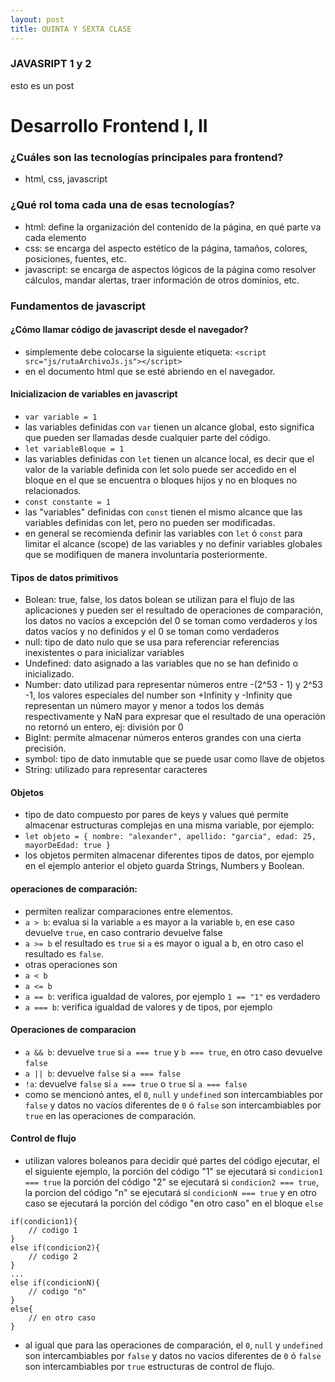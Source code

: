 ```yaml
---
layout: post
title: QUINTA Y SEXTA CLASE
---
```

### JAVASRIPT 1 y 2
esto es un post
# Desarrollo Frontend I, II
### ¿Cuáles son las tecnologías principales para frontend?
- html, css, javascript
### ¿Qué rol toma cada una de esas tecnologías?
- html: define la organización del contenido de la página, en qué parte va cada elemento
- css: se encarga del aspecto estético de la página, tamaños, colores, posiciones, fuentes, etc.
- javascript: se encarga de aspectos lógicos de la página como resolver cálculos, mandar alertas,
traer información de otros dominios, etc.
### Fundamentos de javascript
#### ¿Cómo llamar código de javascript desde el navegador?
- simplemente debe colocarse la siguiente etiqueta:
`<script src="js/rutaArchivoJs.js"></script>`
- en el documento html que se esté abriendo en el navegador.
#### Inicializacion de variables en javascript
- `var variable = 1`
- las variables definidas con `var` tienen un alcance global, esto significa
que pueden ser llamadas desde cualquier parte del código.
- `let variableBloque = 1`
- las variables definidas con `let` tienen un alcance local, es decir que el valor de la variable definida con let solo puede ser accedido en el bloque en el que se encuentra o bloques hijos y no en bloques no relacionados.
- `const constante = 1`
- las "variables" definidas con `const` tienen el mismo alcance que las variables definidas con let, pero no pueden ser modificadas.
- en general se recomienda definir las variables con `let` ó `const` para limitar el alcance (scope) de las variables y no definir variables globales que se modifiquen de manera involuntaria posteriormente.
#### Tipos de datos primitivos
- Bolean: true, false, los datos bolean se utilizan para el flujo de las aplicaciones y pueden ser
el resultado de operaciones de comparación, los datos no vacíos a excepción del 0 se toman como verdaderos
y los datos vacíos y no definidos y el 0 se toman como verdaderos
- null: tipo de dato nulo que se usa para referenciar referencias inexistentes o para inicializar variables
- Undefined: dato asignado a las variables que no se han definido o inicializado.
- Number: dato utilizad para representar números entre 
 -(2^53 - 1) y 2^53 -1, los valores especiales del number son +Infinity y -Infinity que representan un número mayor y menor a todos los demás respectivamente y NaN para expresar que el resultado de una operación no retornó un entero, ej: división por 0
- BigInt: permíte almacenar números enteros grandes con una cierta precisión.
- symbol: tipo de dato inmutable que se puede usar como llave de objetos
- String: utilizado para representar caracteres
#### Objetos
- tipo de dato compuesto por pares de keys y values qué permite almacenar estructuras complejas en una misma variable, por ejemplo:
- `let objeto = {
    nombre: "alexander",
    apellido: "garcia",
    edad: 25,
    mayorDeEdad: true
}`
- los objetos permiten almacenar diferentes tipos de datos, por ejemplo en el ejemplo anterior el objeto guarda Strings, Numbers y Boolean.
#### operaciones de comparación:
- permiten realizar comparaciones entre elementos.
- `a > b`: evalua si la variable `a` es mayor a la variable `b`, en ese caso devuelve `true`, en caso contrario devuelve false
- `a >= b` el resultado es `true` si `a` es mayor o igual a b, en otro caso el resultado es `false`.
- otras operaciones son
- `a < b`
- `a <= b`
- `a == b`: verifica igualdad de valores, por ejemplo `1 == "1"` es verdadero
- `a === b`: verifica igualdad de valores y de tipos, por ejemplo 
#### Operaciones de comparacion
- `a && b`: devuelve `true` si `a === true` y `b === true`, en otro caso devuelve `false`
- `a || b`: devuelve `false` si `a === false`
- `!a`: devuelve `false` si `a === true` o `true` si `a === false`
- como se mencionó antes, el `0`, `null` y `undefined` son intercambiables por `false` y datos no vacíos
diferentes de `0` ó  `false` son intercambiables por `true` en las operaciones de comparación.
#### Control de flujo
- utilizan valores boleanos para decidir qué partes del código ejecutar, el el siguiente ejemplo, la porción del código "1" se ejecutará si `condicion1 === true`
la porción del código "2" se ejecutará si `condicion2 === true`, la porcion del código "n" se ejecutará si `condicionN === true` y en otro caso se ejecutará la porción
del código "en otro caso" en el bloque `else`
```
if(condicion1){
    // codigo 1
}
else if(condicion2){
    // codigo 2
}
...
else if(condicionN){
    // codigo "n"
}
else{
    // en otro caso
}
``` 
- al igual que para las operaciones de comparación, el `0`, `null` y `undefined` son intercambiables por `false` y datos no vacíos
diferentes de `0` ó  `false` son intercambiables por `true` estructuras de control de flujo.
